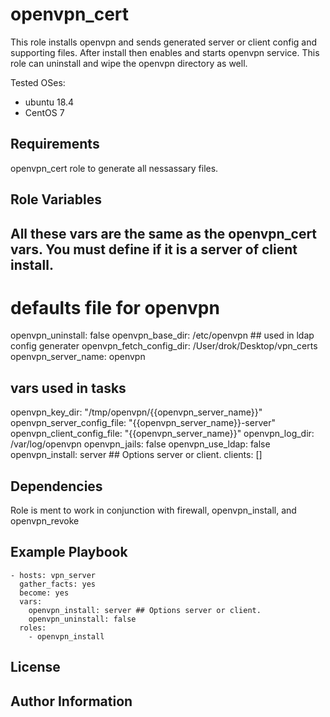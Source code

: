 openvpn_cert
=========

This role installs openvpn and sends generated server or client config and supporting files. After install then enables and starts openvpn service. This role can uninstall and wipe the openvpn directory as well.

Tested OSes:
- ubuntu 18.4
- CentOS 7


Requirements
------------

openvpn_cert role to generate all nessassary files.

Role Variables
--------------
## All these vars are the same as the openvpn_cert vars. You must define if it is a server of client install.



# defaults file for openvpn
openvpn_uninstall: false
openvpn_base_dir: /etc/openvpn ## used in ldap config generater
openvpn_fetch_config_dir: /User/drok/Desktop/vpn_certs
openvpn_server_name: openvpn
## vars used in tasks
openvpn_key_dir: "/tmp/openvpn/{{openvpn_server_name}}"
openvpn_server_config_file: "{{openvpn_server_name}}-server"
openvpn_client_config_file: "{{openvpn_server_name}}"
openvpn_log_dir: /var/log/openvpn
openvpn_jails: false
openvpn_use_ldap: false
openvpn_install: server ## Options server or client.
clients: []


Dependencies
------------

Role is ment to work in conjunction with firewall, openvpn_install, and openvpn_revoke

Example Playbook
----------------

    - hosts: vpn_server
      gather_facts: yes
      become: yes
      vars:
        openvpn_install: server ## Options server or client.
        openvpn_uninstall: false
      roles:
        - openvpn_install



License
-------



Author Information
------------------


